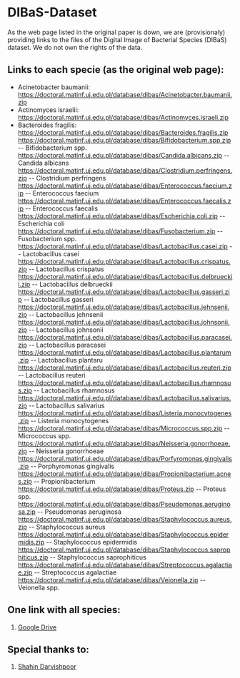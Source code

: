 # DIBaS-Dataset
As the web page listed in the original paper is down, we are (provisionaly) providing links to the files of the Digital Image of Bacterial Species (DIBaS) dataset. We do not own the rights of the data.

## Links to each specie (as the original web page):

- Acinetobacter baumanii: https://doctoral.matinf.uj.edu.pl/database/dibas/Acinetobacter.baumanii.zip
- Actinomyces israelii: https://doctoral.matinf.uj.edu.pl/database/dibas/Actinomyces.israeli.zip
- Bacteroides fragilis: https://doctoral.matinf.uj.edu.pl/database/dibas/Bacteroides.fragilis.zip
https://doctoral.matinf.uj.edu.pl/database/dibas/Bifidobacterium.spp.zip -- Bifidobacterium spp.
https://doctoral.matinf.uj.edu.pl/database/dibas/Candida.albicans.zip -- Candida albicans
https://doctoral.matinf.uj.edu.pl/database/dibas/Clostridium.perfringens.zip -- Clostridium perfringens
https://doctoral.matinf.uj.edu.pl/database/dibas/Enterococcus.faecium.zip -- Enterococcus faecium
https://doctoral.matinf.uj.edu.pl/database/dibas/Enterococcus.faecalis.zip -- Enterococcus faecalis
https://doctoral.matinf.uj.edu.pl/database/dibas/Escherichia.coli.zip -- Escherichia coli
https://doctoral.matinf.uj.edu.pl/database/dibas/Fusobacterium.zip -- Fusobacterium spp.
https://doctoral.matinf.uj.edu.pl/database/dibas/Lactobacillus.casei.zip -- Lactobacillus casei
https://doctoral.matinf.uj.edu.pl/database/dibas/Lactobacillus.crispatus.zip -- Lactobacillus crispatus
https://doctoral.matinf.uj.edu.pl/database/dibas/Lactobacillus.delbrueckii.zip -- Lactobacillus delbrueckii
https://doctoral.matinf.uj.edu.pl/database/dibas/Lactobacillus.gasseri.zip -- Lactobacillus gasseri
https://doctoral.matinf.uj.edu.pl/database/dibas/Lactobacillus.jehnsenii.zip -- Lactobacillus jehnsenii
https://doctoral.matinf.uj.edu.pl/database/dibas/Lactobacillus.johnsonii.zip -- Lactobacillus johnsonii
https://doctoral.matinf.uj.edu.pl/database/dibas/Lactobacillus.paracasei.zip -- Lactobacillus paracasei
https://doctoral.matinf.uj.edu.pl/database/dibas/Lactobacillus.plantarum.zip -- Lactobacillus plantaru
https://doctoral.matinf.uj.edu.pl/database/dibas/Lactobacillus.reuteri.zip -- Lactobacillus reuteri
https://doctoral.matinf.uj.edu.pl/database/dibas/Lactobacillus.rhamnosus.zip -- Lactobacillus rhamnosus
https://doctoral.matinf.uj.edu.pl/database/dibas/Lactobacillus.salivarius.zip -- Lactobacillus salivarius
https://doctoral.matinf.uj.edu.pl/database/dibas/Listeria.monocytogenes.zip -- Listeria monocytogenes
https://doctoral.matinf.uj.edu.pl/database/dibas/Micrococcus.spp.zip -- Micrococcus spp.
https://doctoral.matinf.uj.edu.pl/database/dibas/Neisseria.gonorrhoeae.zip -- Neisseria gonorrhoeae
https://doctoral.matinf.uj.edu.pl/database/dibas/Porfyromonas.gingivalis.zip -- Porphyromonas gingivalis
https://doctoral.matinf.uj.edu.pl/database/dibas/Propionibacterium.acnes.zip -- Propionibacterium
https://doctoral.matinf.uj.edu.pl/database/dibas/Proteus.zip -- Proteus spp.
https://doctoral.matinf.uj.edu.pl/database/dibas/Pseudomonas.aeruginosa.zip -- Pseudomonas aeruginosa
https://doctoral.matinf.uj.edu.pl/database/dibas/Staphylococcus.aureus.zip -- Staphylococcus aureus
https://doctoral.matinf.uj.edu.pl/database/dibas/Staphylococcus.epidermidis.zip -- Staphylococcus epidermidis
https://doctoral.matinf.uj.edu.pl/database/dibas/Staphylococcus.saprophiticus.zip -- Staphylococcus saprophiticus
https://doctoral.matinf.uj.edu.pl/database/dibas/Streptococcus.agalactiae.zip -- Streptococcus agalactiae
https://doctoral.matinf.uj.edu.pl/database/dibas/Veionella.zip -- Veionella spp.

## One link with all species:

1. [Google Drive](https://drive.google.com/file/d/1wCNmQMA3pdHeU1rTrHeLehqIYZ2rF_uy/view?usp=sharing)

## Special thanks to:

1. [Shahin Darvishpoor](https://www.researchgate.net/post/Does_anyone_have_a_copy_of_the_DIBaS_dataset)
